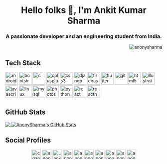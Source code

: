
<h1 align="center">Hello folks 👋, I'm Ankit Kumar Sharma</h1>  
<h3 align="center">A passionate developer and an engineering student from India.</h3>  
<p align="right"> <img src="https://komarev.com/ghpvc/?username=anonysharma" alt="anonysharma" /> </p>  

 ## Tech Stack
<p align="left"><img src="https://devicons.github.io/devicon/devicon.git/icons/android/android-original-wordmark.svg" alt="android" width="40" height="40"/> <img src="https://devicons.github.io/devicon/devicon.git/icons/bootstrap/bootstrap-plain.svg" alt="bootstrap" width="40" height="40"/> <img src="https://devicons.github.io/devicon/devicon.git/icons/c/c-original.svg" alt="c" width="40" height="40"/> <img src="https://devicons.github.io/devicon/devicon.git/icons/cplusplus/cplusplus-original.svg" alt="cplusplus" width="40" height="40"/> <img src="https://devicons.github.io/devicon/devicon.git/icons/css3/css3-original-wordmark.svg" alt="css3" width="40" height="40"/> <img src="https://devicons.github.io/devicon/devicon.git/icons/django/django-original.svg" alt="django" width="40" height="40"/> <img src="https://www.vectorlogo.zone/logos/firebase/firebase-icon.svg" alt="firebase" width="40" height="40"/> <img src="https://www.vectorlogo.zone/logos/flutterio/flutterio-icon.svg" alt="flutter" width="40" height="40"/> <img src="https://www.vectorlogo.zone/logos/git-scm/git-scm-icon.svg" alt="git" width="40" height="40"/> <img src="https://devicons.github.io/devicon/devicon.git/icons/html5/html5-original-wordmark.svg" alt="html5" width="40" height="40"/> <img src="https://www.vectorlogo.zone/logos/adobe_illustrator/adobe_illustrator-icon.svg" alt="illustrator" width="40" height="40"/> <img src="https://devicons.github.io/devicon/devicon.git/icons/javascript/javascript-original.svg" alt="javascript" width="40" height="40"/> <img src="https://devicons.github.io/devicon/devicon.git/icons/linux/linux-original.svg" alt="linux" width="40" height="40"/> <img src="https://devicons.github.io/devicon/devicon.git/icons/mysql/mysql-original-wordmark.svg" alt="mysql" width="40" height="40"/> <img src="https://devicons.github.io/devicon/devicon.git/icons/photoshop/photoshop-plain.svg" alt="photoshop" width="40" height="40"/> <img src="https://devicons.github.io/devicon/devicon.git/icons/python/python-original.svg" alt="python" width="40" height="40"/> <img src="https://devicons.github.io/devicon/devicon.git/icons/react/react-original-wordmark.svg" alt="react" width="40" height="40"/> <img src="https://reactnative.dev/img/header_logo.svg" alt="reactnative" width="40" height="40"/></p>  
 
 <!--[![GitHub][2.1]][2]-->
## GitHub Stats

<a href="https://github.com/AnonySharma/AnonySharma">
  <img align="center" src="https://github-readme-stats.vercel.app/api/top-langs/?username=AnonySharma&hide=java,makefile&title_color=ffffff&text_color=c9cacc&icon_color=2bbc8a&bg_color=1d1f21" />
</a>
<a href="https://github.com/AnonySharma/AnonySharma">
  <img align="center" src="https://github-readme-stats.vercel.app/api?username=AnonySharma&show_icons=true&line_height=27&count_private=true&title_color=ffffff&text_color=c9cacc&icon_color=2bbc8a&bg_color=1d1f21" alt="AnonySharma's GitHub Stats" />
</a>

## Social Profiles

<p align="center">  
<a href="https://linkedin.com/in/cgankitsharma" target="blank"><img align="center" src="https://cdn.jsdelivr.net/npm/simple-icons@3.0.1/icons/linkedin.svg" alt="cgankitsharma" height="30" width="30" /></a>  
<a href="https://stackoverflow.com/users/13181089" target="blank"><img align="center" src="https://cdn.jsdelivr.net/npm/simple-icons@3.0.1/icons/stackoverflow.svg" alt="anonysharma" height="30" width="30" /></a>  
<a href="https://instagram.com/_ankitt._.sharma_" target="blank"><img align="center" src="https://cdn.jsdelivr.net/npm/simple-icons@3.0.1/icons/instagram.svg" alt="_ankitt._.sharma_" height="30" width="30" /></a>  
<a href="https://www.codechef.com/users/anonysharma" target="blank"><img align="center" src="https://cdn.jsdelivr.net/npm/simple-icons@3.1.0/icons/codechef.svg" alt="anonysharma" height="30" width="30" /></a>  
<a href="https://www.hackerrank.com/anonysharma" target="blank"><img align="center" src="https://cdn.jsdelivr.net/npm/simple-icons@3.0.1/icons/hackerrank.svg" alt="anonysharma" height="30" width="30" /></a>  
<a href="https://www.codeforces.com/profile/anonysharma" target="blank"><img align="center" src="https://cdn.jsdelivr.net/npm/simple-icons@3.0.1/icons/codeforces.svg" alt="anonysharma" height="30" width="30" /></a>  
<a href="https://www.leetcode.com/anonysharma" target="blank"><img align="center" src="https://cdn.jsdelivr.net/npm/simple-icons@3.0.1/icons/leetcode.svg" alt="anonysharma" height="30" width="30" /></a>  
<a href="https://www.hackerearth.com/anonysharma" target="blank"><img align="center" src="https://cdn.jsdelivr.net/npm/simple-icons@3.0.1/icons/hackerearth.svg" alt="anonysharma" height="30" width="30" /></a>  
<a href="https://www.geeksforgeeks.com/anonysharma" target="blank"><img align="center" src="https://cdn.jsdelivr.net/npm/simple-icons@3.0.1/icons/geeksforgeeks.svg" alt="anonysharma" height="30" width="30" /></a>  
<a href="https://www.topcoder.com/anonysharma" target="blank"><img align="center" src="https://cdn.jsdelivr.net/npm/simple-icons@3.0.1/icons/topcoder.svg" alt="anonysharma" height="30" width="30" /></a>  
</p>

<!--Links-->

[1]: https://www.linkedin.com/in/cgankitsharma/
[1.1]: https://i.ibb.co/xDRB88L/linkedin-3-16.png (LinkedIn icon)

[2]: https://www.github.com/AnonySharma/
[2.1]: https://i.ibb.co/s9SRc8x/github-16.png (GitHub icon)

